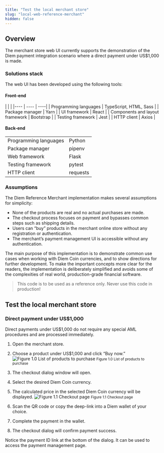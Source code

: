 ```yaml
---
title: "Test the local merchant store"
slug: "local-web-reference-merchant"
hidden: false
---
```

## Overview

The merchant store web UI currently supports the demonstration of the Diem payment integration scenario where a direct payment under US$1,000 is made.

### Solutions stack

The web UI has been developed using the following tools:

#### Front-end

| | |
|---- | ---- | ----|
| Programming languages | TypeScript, HTML, Sass |
| Package manager | Yarn |
| UI framework | React |
| Components and layout framework | Bootstrap |
| Testing framework | Jest |
| HTTP client | Axios |


#### Back-end

| | |
| --- | ---- |
| Programming languages | Python |
| Package manager | pipenv |
| Web framework | Flask |
| Testing framework | pytest |
| HTTP client | requests |


### Assumptions

The Diem Reference Merchant implementation makes several assumptions for simplicity:

* None of the products are real and no actual purchases are made.
* The checkout process focuses on payment and bypasses common steps such as shipping details.
* Users can “buy” products in the merchant online store without any registration or authentication.
* The merchant’s payment management UI is accessible without any authentication.

The main purpose of this implementation is to demonstrate common use cases when working with Diem Coin currencies, and to show directions for further development. To make the important concepts more clear for the readers, the implementation is deliberately simplified and avoids some of the complexities of real world, production-grade financial software.

<BlockQuote type="danger">
 This code is to be used as a reference only. Never use this code in production!
</BlockQuote>

## Test the local merchant store

### Direct payment under US$1,000
Direct payments under US$1,000 do not require any special AML procedures and are processed immediately.

1. Open the merchant store.
2. Choose a product under US$1,000 and click “Buy now.”
![Figure 1.0 List of products to purchase](/img/docs/merchant-buy.svg)
<small className="figure">Figure 1.0 List of products to purchase</small>

3. The checkout dialog window will open.
4. Select the desired Diem Coin currency.
5. The calculated price in the selected Diem Coin currency will be displayed.
![Figure 1.1 Checkout page](/img/docs/merchant-checkout.svg)
<small className="figure">Figure 1.1 Checkout page</small>

6. Scan the QR code or copy the deep-link into a Diem wallet of your choice.
7. Complete the payment in the wallet.
8. The checkout dialog will confirm payment success.

Notice the payment ID link at the bottom of the dialog. It can be used to access the payment management page.

<br/>
<ThankFirst/>
